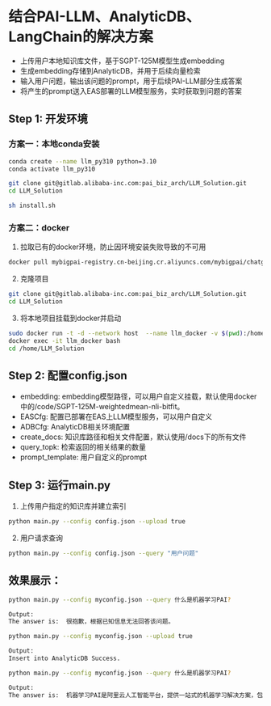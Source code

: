 # 结合PAI-LLM、AnalyticDB、LangChain的解决方案

- 上传用户本地知识库文件，基于SGPT-125M模型生成embedding
- 生成embedding存储到AnalyticDB，并用于后续向量检索
- 输入用户问题，输出该问题的prompt，用于后续PAI-LLM部分生成答案
- 将产生的prompt送入EAS部署的LLM模型服务，实时获取到问题的答案

## Step 1: 开发环境

### 方案一：本地conda安装

```bash
conda create --name llm_py310 python=3.10
conda activate llm_py310

git clone git@gitlab.alibaba-inc.com:pai_biz_arch/LLM_Solution.git
cd LLM_Solution

sh install.sh
```

### 方案二：docker

1. 拉取已有的docker环境，防止因环境安装失败导致的不可用
```bash
docker pull mybigpai-registry.cn-beijing.cr.aliyuncs.com/mybigpai/chatglm_webui_test:4.0
```

2. 克隆项目
```bash
git clone git@gitlab.alibaba-inc.com:pai_biz_arch/LLM_Solution.git
cd LLM_Solution
```

3. 将本地项目挂载到docker并启动
```bash
sudo docker run -t -d --network host  --name llm_docker -v $(pwd):/home/LLM_Solution mybigpai-registry.cn-beijing.cr.aliyuncs.com/mybigpai/chatglm_webui_test:4.0
docker exec -it llm_docker bash
cd /home/LLM_Solution
```

## Step 2: 配置config.json

- embedding: embedding模型路径，可以用户自定义挂载，默认使用docker中的/code/SGPT-125M-weightedmean-nli-bitfit。
- EASCfg: 配置已部署在EAS上LLM模型服务，可以用户自定义
- ADBCfg: AnalyticDB相关环境配置
- create_docs: 知识库路径和相关文件配置，默认使用/docs下的所有文件
- query_topk: 检索返回的相关结果的数量
- prompt_template: 用户自定义的prompt

## Step 3: 运行main.py
1. 上传用户指定的知识库并建立索引
```bash
python main.py --config config.json --upload true
```

2. 用户请求查询
```bash
python main.py --config config.json --query "用户问题"
```

## 效果展示：
```bash
python main.py --config myconfig.json --query 什么是机器学习PAI?

Output:
The answer is:  很抱歉，根据已知信息无法回答该问题。
```

```bash
python main.py --config myconfig.json --upload true 

Output:
Insert into AnalyticDB Success.
```

```bash
python main.py --config myconfig.json --query 什么是机器学习PAI?

Output:
The answer is:  机器学习PAI是阿里云人工智能平台，提供一站式的机器学习解决方案，包括有监督学习、无监督学习和增强学习等。它可以为用户提供从输入特征向量到目标值的映射，帮助用户解决各种机器学习问题，例如商品推荐、用户群体画像和广告精准投放等。
```